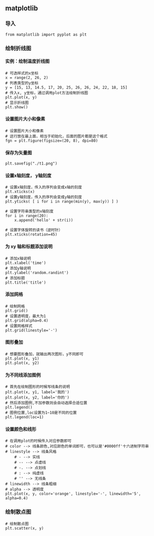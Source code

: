 
## matplotlib
### 导入
    from matplotlib import pyplot as plt

### 绘制折线图

#### 实例：绘制温度折线图
    # 可迭样式的x坐标
    x = range(2, 26, 2)
    # 列表类型的y坐标
    y = [15, 13, 14.5, 17, 20, 25, 26, 26, 24, 22, 18, 15]
    # 传入x, y坐标，通过调用plot方法绘制折线图
    plt.plot(x, y)
    # 显示折线图
    plt.show()

#### 设置图片大小和像素
    # 设置图片大小和像素
    # 这行放在最上面，相当于初始化，后面的图片都是这个格式
    fgn = plt.figure(figsize=(20, 8), dpi=80)

#### 保存为矢量图
    plt.savefig("./t1.png")

#### 设置x轴刻度， y轴刻度
    # 设置x轴刻度，传入的序列会变成x轴的刻度
    plt.xticks(x)
    # 设置y轴刻度，传入的序列会变成y轴的刻度
    plt.yticks( [ i for i in range(min(y), max(y)) ] )

    # 设置字符串类型的x轴刻度
    for i in range(20):
        x.append('hello' + str(i))

    # 设置字体旋转的读书（逆时针）
    plt.xticks(rotation=45)

#### 为 xy 轴和标题添加说明
    # 添加x轴说明
    plt.xlabel('time')
    # 添加y轴说明
    plt.ylabel('random.randint')
    # 添加标题
    plt.title('title')

#### 添加网格
    # 绘制网格
    plt.grid()
    # 设置透明度，最大为1
    plt.grid(alpha=0.4)
    # 设置网格样式
    plt.grid(linestyle='-')

#### 图形叠加
    # 想要图形叠加，就输出两次图形，y不同即可
    plt.plot(x, y1)
    plt.plot(x, y2)

#### 为不同线添加图例
    # 首先在绘制图形的时候写线条的说明
    plt.plot(x, y1, label='我的')
    plt.plot(x, y2, label='你的')
    # 然后添加图例,不加参数则会自动选择合适位置
    plt.legend()
    # 图例位置,loc设置为1~10是不同的位置
    plt.legend(loc=1)

#### 设置颜色和线形
    # 在调用plot的时候传入对应参数即可
    # color --> 线条颜色,对应颜色的单词即可，也可以是'#0000ff'十六进制字符串
    # linestyle --> 线条风格
        # - --> 实线
        # -- --> 点虚线
        # -. --> 点划线
        # : --> 纯虚线
        # '' --> 无线条
    # linewidth --> 线条粗细
    # alpha --> 透明度
    plt.plot(x, y, color='orange', linestyle='-', linewidth='5', alpha=0.4)

### 绘制散点图

    # 绘制散点图
    plt.scatter(x, y)